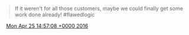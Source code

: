 > If it weren't for all those customers, maybe we could finally get some work done already\! \#flawedlogic

<img src="../../media/tweet.ico" width="12" /> [Mon Apr 25 14:57:08 +0000 2016](https://twitter.com/DromerDenker/status/724613215947206656)